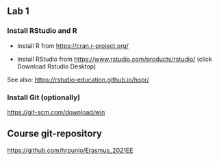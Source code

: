 ## Lab 1

### Install RStudio and R

* Install R from https://cran.r-project.org/

* Install RStudio from https://www.rstudio.com/products/rstudio/
  (click Download Rstudio Desktop)

See also: https://rstudio-education.github.io/hopr/

### Install Git (optionally)

https://git-scm.com/download/win

## Course git-repository

https://github.com/hrpunio/Erasmus_2021EE